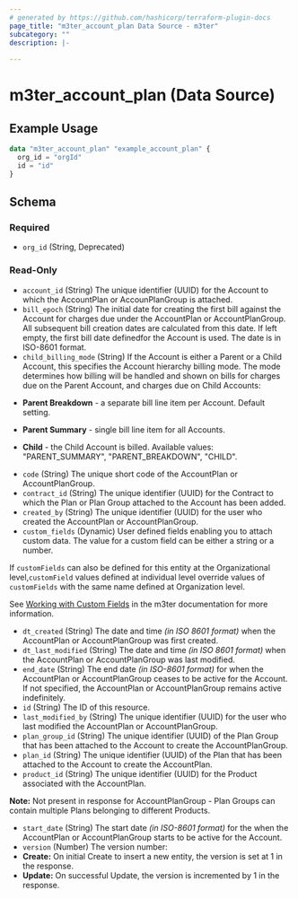 ```yaml
---
# generated by https://github.com/hashicorp/terraform-plugin-docs
page_title: "m3ter_account_plan Data Source - m3ter"
subcategory: ""
description: |-
  
---
```


# m3ter_account_plan (Data Source)



## Example Usage

```terraform
data "m3ter_account_plan" "example_account_plan" {
  org_id = "orgId"
  id = "id"
}
```

<!-- schema generated by tfplugindocs -->
## Schema

### Required

- `org_id` (String, Deprecated)

### Read-Only

- `account_id` (String) The unique identifier (UUID) for the Account to which the AccountPlan or AccounPlanGroup is attached.
- `bill_epoch` (String) The initial date for creating the first bill against the Account for charges due under the AccountPlan or AccountPlanGroup. All subsequent bill creation dates are calculated from this date. If left empty, the first bill date definedfor the Account is used. The date is in ISO-8601 format.
- `child_billing_mode` (String) If the Account is either a Parent or a Child Account, this specifies the Account hierarchy billing mode. The mode determines how billing will be handled and shown on bills for charges due on the Parent Account, and charges due on Child Accounts:

* **Parent Breakdown** - a separate bill line item per Account. Default setting.

* **Parent Summary** - single bill line item for all Accounts.

* **Child** - the Child Account is billed.
Available values: "PARENT_SUMMARY", "PARENT_BREAKDOWN", "CHILD".
- `code` (String) The unique short code of the AccountPlan or AccountPlanGroup.
- `contract_id` (String) The unique identifier (UUID) for the Contract to which the Plan or Plan Group  attached to the Account has been added.
- `created_by` (String) The unique identifier (UUID) for the user who created the AccountPlan or AccountPlanGroup.
- `custom_fields` (Dynamic) User defined fields enabling you to attach custom data. The value for a custom field can be either a string or a number.

If `customFields` can also be defined for this entity at the Organizational level,`customField` values defined at individual level override values of `customFields` with the same name defined at Organization level.

See [Working with Custom Fields](https://www.m3ter.com/docs/guides/creating-and-managing-products/working-with-custom-fields) in the m3ter documentation for more information.
- `dt_created` (String) The date and time *(in ISO 8601 format)* when the AccountPlan or AccountPlanGroup was first created.
- `dt_last_modified` (String) The date and time *(in ISO 8601 format)* when the AccountPlan or AccountPlanGroup was last modified.
- `end_date` (String) The end date *(in ISO-8601 format)* for when the AccountPlan or AccountPlanGroup ceases to be active for the Account. If not specified, the AccountPlan or AccountPlanGroup remains active indefinitely.
- `id` (String) The ID of this resource.
- `last_modified_by` (String) The unique identifier (UUID) for the user who last modified the AccountPlan or AccountPlanGroup.
- `plan_group_id` (String) The unique identifier (UUID) of the Plan Group that has been attached to the Account to create the AccountPlanGroup.
- `plan_id` (String) The unique identifier (UUID) of the Plan that has been attached to the Account to create the AccountPlan.
- `product_id` (String) The unique identifier (UUID) for the Product associated with the AccountPlan.

**Note:** Not present in response for AccountPlanGroup - Plan Groups can contain multiple Plans belonging to different Products.
- `start_date` (String) The start date *(in ISO-8601 format)* for the when the AccountPlan or AccountPlanGroup starts to be active for the Account.
- `version` (Number) The version number:
- **Create:** On initial Create to insert a new entity, the version is set at 1 in the response.
- **Update:** On successful Update, the version is incremented by 1 in the response.

